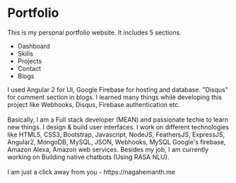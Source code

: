 # Portfolio
This is my personal portfolio website. It includes 5 sections. <br/>
<ul>
  <li>Dashboard</li>  
  <li>Skills</li>
  <li>Projects</li>
  <li>Contact</li>
  <li>Blogs</li>
</ul>
I used Angular 2 for UI, Google Firebase for hosting and database. "Disqus" for comment section in blogs. I learned many things while developing this project like Webhooks, Disqus, Firebase authentication etc.
<br><br>
Basically, I am a Full stack developer (MEAN) and passionate techie to learn new things. I design & build user interfaces. I work on different technologies like HTML5, CSS3, Bootstrap, Javascript, NodeJS, FeathersJS, ExpressJS, Angular2, MongoDB, MySQL, JSON, Webhooks, MySQL Google's firebase, Amazon Alexa, Amazon web services. Besides my job, I am currently working on Building native chatbots (Using RASA NLU).<br> <br>
I am just a click away from you - https://nagahemanth.me 
